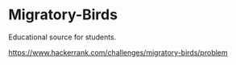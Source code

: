 # Migratory-Birds
Educational source for students.

https://www.hackerrank.com/challenges/migratory-birds/problem
